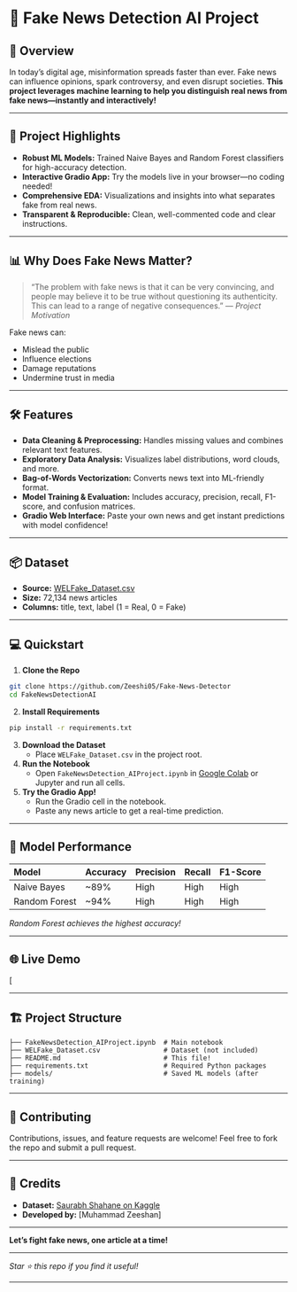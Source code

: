

# 📰 Fake News Detection AI Project

## 🚀 Overview

In today’s digital age, misinformation spreads faster than ever. Fake news can influence opinions, spark controversy, and even disrupt societies. **This project leverages machine learning to help you distinguish real news from fake news—instantly and interactively!**

---

## 🎯 Project Highlights

- **Robust ML Models:** Trained Naive Bayes and Random Forest classifiers for high-accuracy detection.
- **Interactive Gradio App:** Try the models live in your browser—no coding needed!
- **Comprehensive EDA:** Visualizations and insights into what separates fake from real news.
- **Transparent \& Reproducible:** Clean, well-commented code and clear instructions.

---

## 📊 Why Does Fake News Matter?

> “The problem with fake news is that it can be very convincing, and people may believe it to be true without questioning its authenticity. This can lead to a range of negative consequences.”
> — *Project Motivation*

Fake news can:

- Mislead the public
- Influence elections
- Damage reputations
- Undermine trust in media

---

## 🛠️ Features

- **Data Cleaning \& Preprocessing:** Handles missing values and combines relevant text features.
- **Exploratory Data Analysis:** Visualizes label distributions, word clouds, and more.
- **Bag-of-Words Vectorization:** Converts news text into ML-friendly format.
- **Model Training \& Evaluation:** Includes accuracy, precision, recall, F1-score, and confusion matrices.
- **Gradio Web Interface:** Paste your own news and get instant predictions with model confidence!

---

## 📦 Dataset

- **Source:** [WELFake_Dataset.csv](https://www.kaggle.com/datasets/saurabhshahane/fake-news-classification)
- **Size:** 72,134 news articles
- **Columns:** title, text, label (1 = Real, 0 = Fake)

---

## 💻 Quickstart

1. **Clone the Repo**

```bash
git clone https://github.com/Zeeshi05/Fake-News-Detector
cd FakeNewsDetectionAI
```

2. **Install Requirements**

```bash
pip install -r requirements.txt
```

3. **Download the Dataset**
    - Place `WELFake_Dataset.csv` in the project root.
4. **Run the Notebook**
    - Open `FakeNewsDetection_AIProject.ipynb` in [Google Colab](https://colab.research.google.com/drive/1VKuDHoSJ6UK8SWQKwfJ4XsKz8XJoADM3?authuser=0#scrollTo=-vD4-g0z3XAo/) or Jupyter and run all cells.
5. **Try the Gradio App!**
    - Run the Gradio cell in the notebook.
    - Paste any news article to get a real-time prediction.

---

## 🧠 Model Performance

| Model | Accuracy | Precision | Recall | F1-Score |
| :-- | :-- | :-- | :-- | :-- |
| Naive Bayes | ~89% | High | High | High |
| Random Forest | ~94% | High | High | High |

*Random Forest achieves the highest accuracy!*

---

## 🌐 Live Demo

[

---

## 🏗️ Project Structure

```
├── FakeNewsDetection_AIProject.ipynb  # Main notebook
├── WELFake_Dataset.csv                # Dataset (not included)
├── README.md                          # This file!
├── requirements.txt                   # Required Python packages
├── models/                            # Saved ML models (after training)
```


---

## 🤝 Contributing

Contributions, issues, and feature requests are welcome!
Feel free to fork the repo and submit a pull request.

---

## 📢 Credits

- **Dataset:** [Saurabh Shahane on Kaggle](https://www.kaggle.com/datasets/saurabhshahane/fake-news-classification)
- **Developed by:** [Muhammad Zeeshan]

---

**Let’s fight fake news, one article at a time!**

---

*Star ⭐ this repo if you find it useful!*

---


